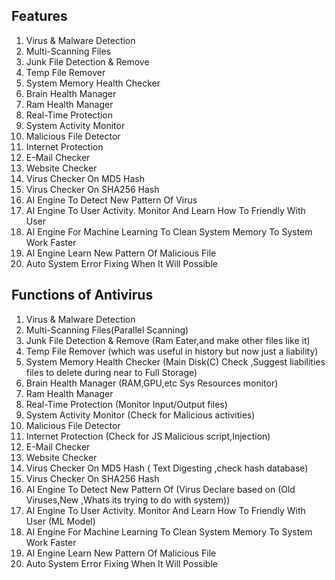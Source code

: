 ## Features
1. Virus & Malware Detection  
2. Multi-Scanning Files  
3. Junk File Detection & Remove  
4. Temp File Remover  
5. System Memory Health Checker  
6. Brain Health Manager  
7. Ram Health Manager  
8. Real-Time Protection  
9. System Activity Monitor  
10. Malicious File Detector  
11. Internet Protection  
12. E-Mail Checker  
13. Website Checker  
14. Virus Checker On MD5 Hash  
15. Virus Checker On SHA256 Hash  
16. AI Engine To Detect New Pattern Of Virus  
17. AI Engine To User Activity. Monitor And Learn How To Friendly With User  
18. AI Engine For Machine Learning To Clean System Memory To System Work Faster  
19. AI Engine Learn New Pattern Of Malicious File  
20. Auto System Error Fixing When It Will Possible  

## Functions of Antivirus
1. Virus & Malware Detection  
2. Multi-Scanning Files(Parallel Scanning)
3. Junk File Detection & Remove (Ram Eater,and make other files like it)
4. Temp File Remover (which was useful in history but now just a liability)
5. System Memory Health Checker (Main Disk(C) Check ,Suggest liabilities files to delete during near to Full Storage)
6. Brain Health Manager (RAM,GPU,etc Sys Resources monitor)
7. Ram Health Manager  
8. Real-Time Protection (Monitor Input/Output files) 
9. System Activity Monitor (Check for Malicious activities)
10. Malicious File Detector  
11. Internet Protection  (Check for JS Malicious script,Injection)
12. E-Mail Checker  
13. Website Checker  
14. Virus Checker On MD5 Hash ( Text Digesting ,check hash database)
15. Virus Checker On SHA256 Hash  
16. AI Engine To Detect New Pattern Of (Virus Declare based on (Old Viruses,New ,Whats its trying to do with system))
17. AI Engine To User Activity. Monitor And Learn How To Friendly With User  (ML Model)
18. AI Engine For Machine Learning To Clean System Memory To System Work Faster  
19. AI Engine Learn New Pattern Of Malicious File  
20. Auto System Error Fixing When It Will Possible  